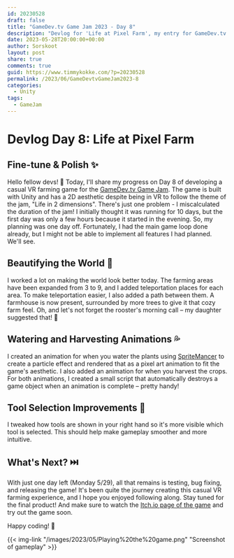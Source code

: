 ```yaml
---
id: 20230528
draft: false
title: "GameDev.tv Game Jam 2023 - Day 8"
description: "Devlog for 'Life at Pixel Farm', my entry for GameDev.tv Game Jam"
date: 2023-05-28T20:00:00+00:00
author: Sorskoot
layout: post
share: true
comments: true
guid: https://www.timmykokke.com/?p=20230528
permalink: /2023/06/GameDevtvGameJam2023-8
categories:
  - Unity  
tags:
  - GameJam
---
```

# Devlog Day 8: Life at Pixel Farm 
## Fine-tune & Polish ✨

Hello fellow devs! 🌱 Today, I'll share my progress on Day 8 of developing a casual VR farming game for the [GameDev&#x2024;tv Game Jam](https://itch.io/jam/gamedevtv-jam-2023). The game is built with Unity and has a 2D aesthetic despite being in VR to follow the theme of the jam, "Life in 2 dimensions". There's just one problem - I miscalculated the duration of the jam! I initially thought it was running for 10 days, but the first day was only a few hours because it started in the evening. So, my planning was one day off. Fortunately, I had the main game loop done already, but I might not be able to implement all features I had planned. We'll see.

## Beautifying the World 🌳

I worked a lot on making the world look better today. The farming areas have been expanded from 3 to 9, and I added teleportation places for each area. To make teleportation easier, I also added a path between them. A farmhouse is now present, surrounded by more trees to give it that cozy farm feel. Oh, and let's not forget the rooster's morning call – my daughter suggested that! 🐓

## Watering and Harvesting Animations 💦

I created an animation for when you water the plants using [SpriteMancer](https://spritemancer.com/) to create a particle effect and rendered that as a pixel art animation to fit the game's aesthetic. I also added an animation for when you harvest the crops. For both animations, I created a small script that automatically destroys a game object when an animation is complete – pretty handy!

## Tool Selection Improvements 🔧

I tweaked how tools are shown in your right hand so it's more visible which tool is selected. This should help make gameplay smoother and more intuitive.

## What's Next? ⏭️

With just one day left (Monday 5/29), all that remains is testing, bug fixing, and releasing the game! It's been quite the journey creating this casual VR farming experience, and I hope you enjoyed following along. Stay tuned for the final product! And make sure to watch the [Itch.io page of the game](https://sorskoot.itch.io/life-at-pixel-farm) and try out the game soon.

Happy coding! 🚀

{{< img-link "/images/2023/05/Playing%20the%20game.png" "Screenshot of gameplay" >}}
